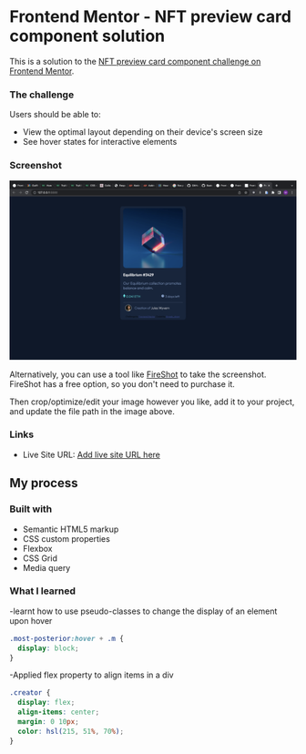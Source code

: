 # Frontend Mentor - NFT preview card component solution

This is a solution to the [NFT preview card component challenge on Frontend Mentor](https://www.frontendmentor.io/challenges/nft-preview-card-component-SbdUL_w0U).

### The challenge

Users should be able to:

- View the optimal layout depending on their device's screen size
- See hover states for interactive elements

### Screenshot

![](/screenshot.jpg)

Alternatively, you can use a tool like [FireShot](https://getfireshot.com/) to take the screenshot. FireShot has a free option, so you don't need to purchase it.

Then crop/optimize/edit your image however you like, add it to your project, and update the file path in the image above.

### Links

- Live Site URL: [Add live site URL here](https://your-live-site-url.com)

## My process

### Built with

- Semantic HTML5 markup
- CSS custom properties
- Flexbox
- CSS Grid
- Media query

### What I learned

-learnt how to use pseudo-classes to change the display of an element upon hover

```css
.most-posterior:hover + .m {
  display: block;
}
```

-Applied flex property to align items in a div

```css
.creator {
  display: flex;
  align-items: center;
  margin: 0 10px;
  color: hsl(215, 51%, 70%);
}
```
